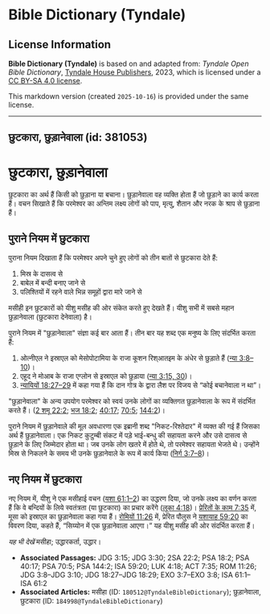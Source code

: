 # Bible Dictionary (Tyndale)

## License Information

**Bible Dictionary (Tyndale)** is based on and adapted from: _Tyndale Open Bible Dictionary_, [Tyndale House Publishers](https://tyndaleopenresources.com/), 2023, which is licensed under a [CC BY-SA 4.0 license](https://creativecommons.org/licenses/by-sa/4.0/legalcode.en).

This markdown version (created `2025-10-16`) is provided under the same license.



--------------------------------

## छुटकारा, छुड़ानेवाला (id: 381053)

छुटकारा, छुड़ानेवाला
====================

छुटकारा का अर्थ हैं किसी को छुड़ाना या बचाना। छुड़ानेवाला वह व्यक्ति होता हैं जो छुड़ाने का कार्य करता हैं। वचन सिखाते हैं कि परमेश्वर का अन्तिम लक्ष्य लोगों को पाप, मृत्यु, शैतान और नरक के श्राप से छुड़ाना हैं।

पुराने नियम में छुटकारा
-----------------------

पुराना नियम दिखाता हैं कि परमेश्वर अपने चुने हुए लोगों को तीन बातों से छुटकारा देते हैं:

1. मिस्र के दासत्व से
2. बाबेल में बन्दी बनाए जाने से
3. पलिश्तियों में रहने वाले भिन्न समूहों द्वारा मारे जाने से

मसीही इन छुटकारों को यीशु मसीह की ओर संकेत करते हुए देखते हैं। यीशु सभी में सबसे महान छुड़ानेवाला (छुटकारा देनेवाला) है।

पुराने नियम में "छुड़ानेवाला" संज्ञा कई बार आता हैं। तीन बार यह शब्द एक मनुष्य के लिए संदर्भित करता हैं:

1. ओत्नीएल ने इस्राएल को मेसोपोटामिया के राजा कूशन रिश्आतइम के अंधेर से छुड़ाते हैं ([न्या 3:8–10](https://ref.ly/Judg3:8-Judg3:10))।
2. एहूद ने मोआब के राजा एग्लोन से इस्राएल को छुड़ाया ([न्या 3:15, 30](https://ref.ly/Judg3:15,Judg3:30))।
3. [न्यायियों 18:27–29](https://ref.ly/Judg18:27-Judg18:29) में कहा गया हैं कि दान गोत्र के द्वारा लैश पर विजय से “कोई बचानेवाला न था”।

"छुड़ानेवाला" के अन्य उपयोग परमेश्वर को स्वयं उनके लोगों का व्यक्तिगत छुड़ानेवाला के रूप में संदर्भित करते हैं। ([2 शमू 22:2](https://ref.ly/2Sam22:2); [भज 18:2](https://ref.ly/Ps18:2); [40:17](https://ref.ly/Ps40:17); [70:5](https://ref.ly/Ps70:5); [144:2](https://ref.ly/Ps144:2))।

पुराने नियम में छुड़ानेवाले की मूल अवधारणा एक इब्रानी शब्द "निकट\-रिश्तेदार" में व्यक्त की गई हैं जिसका अर्थ हैं छुड़ानेवाला। एक निकट कुटुम्बी संकट में पड़े भाई\-बन्धु की सहायता करने और उसे दासत्व से छुड़ाने के लिए जिम्मेदार होता था। जब उनके लोग खतरे में होते थे, तो परमेश्वर सहायता भेजते थे। उन्होंने मिस्र से निकलने के समय भी उनके छुड़ानेवाले के रूप में कार्य किया ([निर्ग 3:7–8](https://ref.ly/Exod3:7-Exod3:8))।

नए नियम में छुटकारा
-------------------

नए नियम में, यीशु ने एक मसीहाई वचन ([यशा 61:1–2](https://ref.ly/Isa61:1-Isa61:2)) का उद्धरण दिया, जो उनके लक्ष्य का वर्णन करता हैं कि वे बन्दियों के लिये स्वतंत्रता (या छुटकारा) का प्रचार करेंगे ([लूका 4:18](https://ref.ly/Luke4:18))। [प्रेरितों के काम 7:35](https://ref.ly/Acts7:35) में, मूसा को इस्राएल का छुड़ानेवाला कहा गया हैं। [रोमियों 11:26](https://ref.ly/Rom11:26) में, प्रेरित पौलुस ने [यशायाह 59:20](https://ref.ly/Isa59:20) का विवरण दिया, कहते हैं, “सिय्योन में एक छुड़ानेवाला आएगा।” यह यीशु मसीह की ओर संदर्भित करता हैं।

*यह भी देखें* मसीहा; उद्धारकर्ता, उद्धार।

* **Associated Passages:** JDG 3:15; JDG 3:30; 2SA 22:2; PSA 18:2; PSA 40:17; PSA 70:5; PSA 144:2; ISA 59:20; LUK 4:18; ACT 7:35; ROM 11:26; JDG 3:8–JDG 3:10; JDG 18:27–JDG 18:29; EXO 3:7–EXO 3:8; ISA 61:1–ISA 61:2
* **Associated Articles:** मसीहा (ID: `180512@TyndaleBibleDictionary`); छुड़ानेवाला, छुटकारा (ID: `184998@TyndaleBibleDictionary`)

